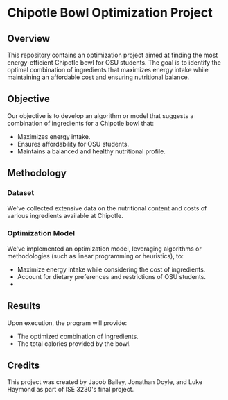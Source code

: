 # Chipotle Bowl Optimization Project

## Overview

This repository contains an optimization project aimed at finding the most energy-efficient Chipotle bowl for OSU students. The goal is to identify the optimal combination of ingredients that maximizes energy intake while maintaining an affordable cost and ensuring nutritional balance.

## Objective

Our objective is to develop an algorithm or model that suggests a combination of ingredients for a Chipotle bowl that:

- Maximizes energy intake.
- Ensures affordability for OSU students.
- Maintains a balanced and healthy nutritional profile.

## Methodology

### Dataset

We've collected extensive data on the nutritional content and costs of various ingredients available at Chipotle.

### Optimization Model

We've implemented an optimization model, leveraging algorithms or methodologies (such as linear programming or heuristics), to:
- Maximize energy intake while considering the cost of ingredients.
- Account for dietary preferences and restrictions of OSU students.
- 
## Results

Upon execution, the program will provide:
- The optimized combination of ingredients.
- The total calories provided by the bowl.

## Credits

This project was created by Jacob Bailey, Jonathan Doyle, and Luke Haymond as part of ISE 3230's final project.
